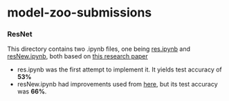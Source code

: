 # model-zoo-submissions

### ResNet
This directory contains two .ipynb files, one being [res.ipynb](./ResNet/res.ipynb) and [resNew.ipynb](./ResNet/resNew.ipynb), both based on [this research paper](https://arxiv.org/pdf/1512.03385.pdf)
- res.ipynb was the first attempt to implement it. It yields test accuracy of **53%**
- resNew.ipynb had improvements used from [here](https://keras.io/zh/examples/cifar10_resnet/), but its test accuracy was **66%**.
